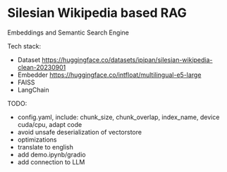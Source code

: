 # Silesian Wikipedia based RAG

Embeddings and Semantic Search Engine

Tech stack:
* Dataset https://huggingface.co/datasets/ipipan/silesian-wikipedia-clean-20230901
* Embedder https://huggingface.co/intfloat/multilingual-e5-large
* FAISS
* LangChain

TODO:
* config.yaml, include: chunk_size, chunk_overlap, index_name, device cuda/cpu, adapt code
* avoid unsafe deserialization of vectorstore
* optimizations
* translate to english
* add demo.ipynb/gradio
* add connection to LLM
